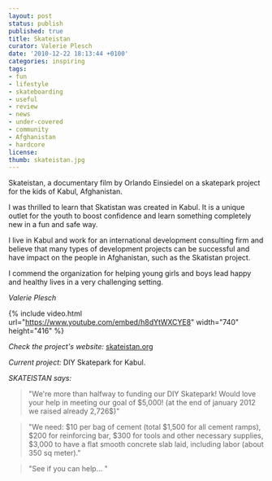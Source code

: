```yaml
---
layout: post
status: publish
published: true
title: Skateistan
curator: Valerie Plesch
date: '2010-12-22 18:13:44 +0100'
categories: inspiring
tags:
- fun
- lifestyle
- skateboarding
- useful
- review
- news
- under-covered
- community
- Afghanistan
- hardcore
license:
thumb: skateistan.jpg
---
```

Skateistan, a documentary film by Orlando Einsiedel on a skatepark project for the kids of Kabul, Afghanistan.

I was thrilled to learn that Skatistan was created in Kabul. It is a unique outlet for the youth to boost confidence and learn something completely new in a fun and safe way.

I live in Kabul and work for an international development consulting firm and believe that many types of development projects can be successful and have impact on the people in Afghanistan, such as the Skatistan project.

I commend the organization for helping young girls and boys lead happy and healthy lives in a very challenging setting.

_Valerie Plesch_

{% include video.html url="https://www.youtube.com/embed/h8dYtWXCYE8" width="740" height="416" %}

_Check the project's website:_ <a href="https://skateistan.org"> skateistan.org</a>

_Current project:_ DIY Skatepark for Kabul.

_SKATEISTAN says:_

<blockquote>"We're more than halfway to funding our DIY Skatepark! Would love your help in meeting our goal of $5,000! (at the end of january 2012 we raised already 2,726$)"</blockquote>

<blockquote>"We need: $10 per bag of cement (total $1,500 for all cement ramps), $200 for reinforcing bar, $300 for tools and other necessary supplies, $3,000 to have a flat smooth concrete slab laid, including labor (about 350 sq meter)."</blockquote>

<blockquote>"See if you can help...</a> "</blockquote>
